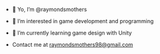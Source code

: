 - 👋 Yo, I’m @raymondsmothers
- 👀 I’m interested in game development and programming
- 🌱 I’m currently learning game design with Unity

- Contact me at raymondsmothers98@gmail.com

<!---
raymondsmothers/raymondsmothers is a ✨ special ✨ repository because its `README.md` (this file) appears on your GitHub profile.
You can click the Preview link to take a look at your changes.
--->
